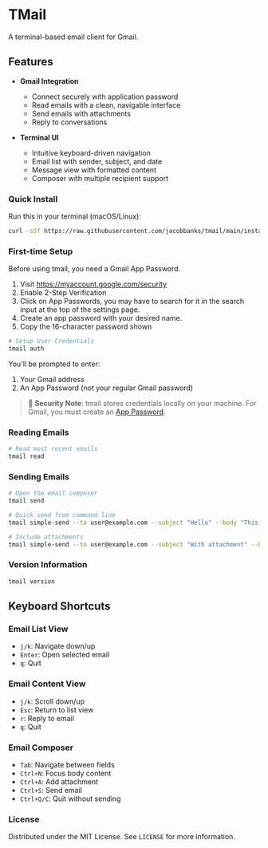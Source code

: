 # TMail

A terminal-based email client for Gmail.

## Features
- **Gmail Integration**
  - Connect securely with application password
  - Read emails with a clean, navigable interface
  - Send emails with attachments
  - Reply to conversations

- **Terminal UI**
  - Intuitive keyboard-driven navigation
  - Email list with sender, subject, and date
  - Message view with formatted content
  - Composer with multiple recipient support

### Quick Install
Run this in your terminal (macOS/Linux):

```bash
curl -sSf https://raw.githubusercontent.com/jacobbanks/tmail/main/install.sh | sh
```

### First-time Setup
Before using tmail, you need a Gmail App Password.
1. Visit https://myaccount.google.com/security
2. Enable 2-Step Verification
3. Click on App Passwords, you may have to search for it in the search input at the top of the settings page. 
4. Create an app password with your desired name.
7. Copy the 16-character password shown

```bash
# Setup User Credentials
tmail auth
```

You'll be prompted to enter:
1. Your Gmail address
2. An App Password (not your regular Gmail password)

> 🔑 **Security Note**: tmail stores credentials locally on your machine. For Gmail, you must create an [App Password](https://support.google.com/accounts/answer/185833).

### Reading Emails

```bash
# Read most recent emails
tmail read
```

### Sending Emails

```bash
# Open the email composer
tmail send

# Quick send from command line
tmail simple-send --to user@example.com --subject "Hello" --body "This is a test email"

# Include attachments
tmail simple-send --to user@example.com --subject "With attachment" --body "See attached file" --attach path/to/file.pdf
```

### Version Information

```bash
tmail version
```

## Keyboard Shortcuts

### Email List View
- `j/k`: Navigate down/up
- `Enter`: Open selected email
- `q`: Quit

### Email Content View
- `j/k`: Scroll down/up
- `Esc`: Return to list view
- `r`: Reply to email
- `q`: Quit

### Email Composer
- `Tab`: Navigate between fields
- `Ctrl+N`: Focus body content
- `Ctrl+A`: Add attachment
- `Ctrl+S`: Send email
- `Ctrl+Q/C`: Quit without sending


### License
Distributed under the MIT License. See `LICENSE` for more information.
